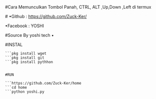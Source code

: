 #Cara Memunculkan Tombol Panah, CTRL, ALT ,Up,Down ,Left di termux

#<!---[Source Create Bye]-->
•Github : https://github.com/Zuck-Ker/

•Facebook : YOSHI

#Source By yoshi tech
• <!---[Pengodean Oleh Yoshi]-->

#INSTAL

```Install beberapa komponen
```pkg install wget
```pkg install git
```pkg install pythhon


#RUN

```https://github.com/Zuck-Ker/home
```cd home
```python yoshi.py

